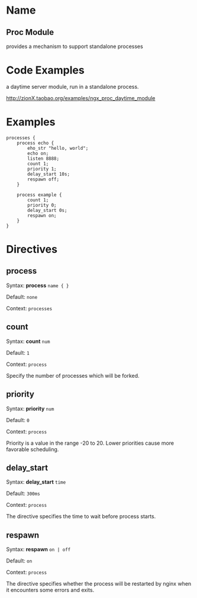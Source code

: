 # Name #
## Proc Module ##

provides a mechanism to support standalone processes

# Code Examples #

a daytime server module, run in a standalone process.

http://zionX.taobao.org/examples/ngx_proc_daytime_module

# Examples #

    processes {
        process echo {
            eho_str "hello, world";
            echo on;
            listen 8888;
            count 1;
            priority 1;
            delay_start 10s;
            respawn off;
        }

        process example {
            count 1;
            priority 0;
            delay_start 0s;
            respawn on;
        }
    }


# Directives #

## process ##

Syntax: **process** `name { }`

Default: `none`

Context: `processes`


## count ##

Syntax: **count** `num`

Default: `1`

Context: `process`

Specify the number of processes which will be forked.


## priority ##

Syntax: **priority** `num`

Default: `0`

Context: `process`

Priority is a value in the range -20 to 20. Lower priorities cause more favorable scheduling.


## delay\_start ##

Syntax: **delay\_start** `time`

Default: `300ms`

Context: `process`

The directive specifies the time to wait before process starts.


## respawn ##

Syntax: **respawn** `on | off`

Default: `on`

Context: `process`

The directive specifies whether the process will be restarted by nginx when it encounters some errors and exits.
